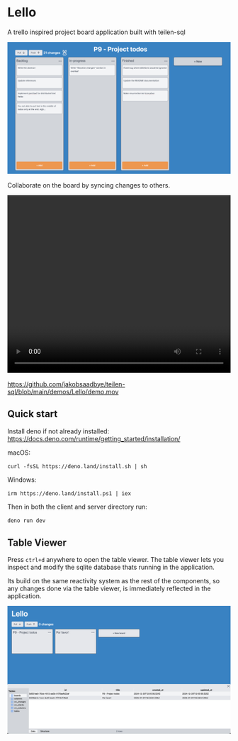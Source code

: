 # Lello
A trello inspired project board application built with teilen-sql

![A Lello Board](lello-board.png)

Collaborate on the board by syncing changes to others.

<video width="100%" height="400" controls autoplay>
  <source src="demo.mov" type="video/mp4">
</video>

https://github.com/jakobsaadbye/teilen-sql/blob/main/demos/Lello/demo.mov

## Quick start

Install deno if not already installed:
https://docs.deno.com/runtime/getting_started/installation/

macOS:
```console
curl -fsSL https://deno.land/install.sh | sh
```
Windows:
```console
irm https://deno.land/install.ps1 | iex
```

Then in both the client and server directory run:

```cmd
deno run dev
```

## Table Viewer

Press ```ctrl+d``` anywhere to open the table viewer. The table viewer lets you inspect and modify the sqlite database thats running in the application.

Its build on the same reactivity system as the rest of the components, so any changes done via the table viewer, is immediately reflected in the application.

![Table Viewer](table-viewer.png)
